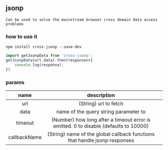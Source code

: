 ## jsonp
```text
Can be used to solve the mainstream browser cross domain data access problems
```
### how to use it
```text
npm install cross-jsonp --save-dev
```
```javascript
import getJsonpData from 'cross-jsonp';
getJsonpData(url,data).then(response=>{
    console.log(response);
})
```
### params
|  name        | description   |   |
| :--------:   | :-----:  | :----:  |
| url     | (String) url to fetch |      |
| data        |   name of the query string parameter to   |      |
| timeout         |     (Number) how long after a timeout error is emitted. 0 to disable (defaults to 10000)    |    |
| callbackName        |    (String) name of the global callback functions that handle jsonp responses     |     |

